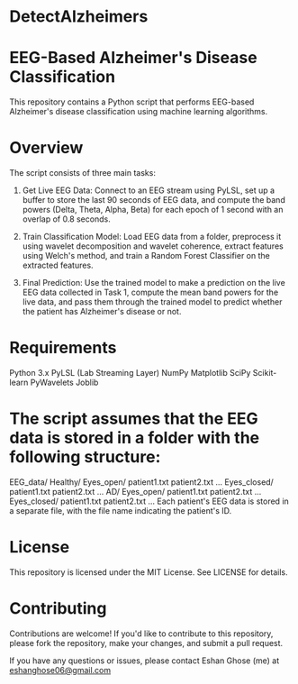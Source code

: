 # DetectAlzheimers
# EEG-Based Alzheimer's Disease Classification
This repository contains a Python script that performs EEG-based Alzheimer's disease classification using machine learning algorithms.

# Overview
The script consists of three main tasks:

1. Get Live EEG Data: Connect to an EEG stream using PyLSL, set up a buffer to store the last 90 seconds of EEG data, and compute the band powers (Delta, Theta, Alpha, Beta) for each epoch of 1 second with an overlap of 0.8 seconds.

2. Train Classification Model: Load EEG data from a folder, preprocess it using wavelet decomposition and wavelet coherence, extract features using Welch's method, and train a Random Forest Classifier on the extracted features.

3. Final Prediction: Use the trained model to make a prediction on the live EEG data collected in Task 1, compute the mean band powers for the live data, and pass them through the trained model to predict whether the patient has Alzheimer's disease or not.

# Requirements
Python 3.x
PyLSL (Lab Streaming Layer)
NumPy
Matplotlib
SciPy
Scikit-learn
PyWavelets
Joblib


# The script assumes that the EEG data is stored in a folder with the following structure:
EEG_data/
Healthy/
Eyes_open/
patient1.txt
patient2.txt
...
Eyes_closed/
patient1.txt
patient2.txt
...
AD/
Eyes_open/
patient1.txt
patient2.txt
...
Eyes_closed/
patient1.txt
patient2.txt
...
Each patient's EEG data is stored in a separate file, with the file name indicating the patient's ID.

# License
This repository is licensed under the MIT License. See LICENSE for details.

# Contributing
Contributions are welcome! If you'd like to contribute to this repository, please fork the repository, make your changes, and submit a pull request.

If you have any questions or issues, please contact Eshan Ghose (me) at eshanghose06@gmail.com
